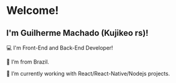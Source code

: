 # Welcome!

## I'm Guilherme Machado (Kujikeo rs)!

:computer: I'm Front-End and Back-End Developer!

:house_with_garden: I’m from Brazil.

🔭 I’m currently working with React/React-Native/Nodejs projects.

<!--
## Statistics
[![willianrod's wakatime stats](https://github-readme-stats.vercel.app/api/wakatime?username=kujikeo)](https://github.com/anuraghazra/github-readme-stats)
-->

<!--

**Kujikeo/kujikeo** is a ✨ _special_ ✨ repository because its `README.md` (this file) appears on your GitHub profile.

Here are some ideas to get you started:

- 🔭 I’m currently working on ...
- 🌱 I’m currently learning ...
- 👯 I’m looking to collaborate on ...
- 🤔 I’m looking for help with ...
- 💬 Ask me about ...
- 📫 How to reach me: ...
- 😄 Pronouns: ...
- ⚡ Fun fact: ...
-->
